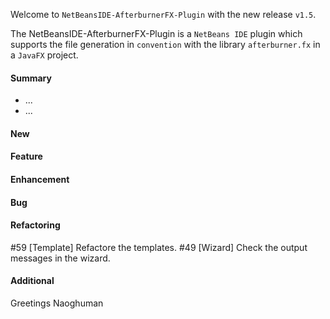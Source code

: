 Welcome to `NetBeansIDE-AfterburnerFX-Plugin` with the new release `v1.5`.

The NetBeansIDE-AfterburnerFX-Plugin is a `NetBeans IDE` plugin which supports 
the file generation in `convention` with the library `afterburner.fx` in a 
`JavaFX` project.


#### Summary
* ...
* ...



#### New



#### Feature



#### Enhancement



#### Bug



#### Refactoring
#59 [Template] Refactore the templates.
#49 [Wizard] Check the output messages in the wizard.



#### Additional



Greetings
Naoghuman



[//]: # (Issues which will be integrated in this release)



[//]: # (Links)

